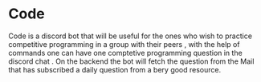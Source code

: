# Code
Code is a discord bot that will be useful for the ones who wish to practice competitive programming in a group with their peers , 
with the help of commands one can have one comptetive programming question in the discord chat .
On the backend the bot will fetch the question from the Mail that has subscribed a daily question from a bery good resource.

